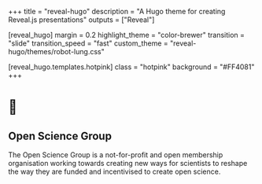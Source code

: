 +++
title = "reveal-hugo"
description = "A Hugo theme for creating Reveal.js presentations"
outputs = ["Reveal"]

[reveal_hugo]
margin = 0.2
highlight_theme = "color-brewer"
transition = "slide"
transition_speed = "fast"
custom_theme = "reveal-hugo/themes/robot-lung.css"

[reveal_hugo.templates.hotpink]
class = "hotpink"
background = "#FF4081"
+++

# 🔬

## Open Science Group

The Open Science Group is a not-for-profit and open membership organisation working towards creating new ways for scientists to reshape the way they are funded and incentivised to create open science.
